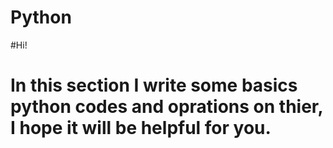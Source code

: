 # Python
#Hi!
# In this section I write some basics python codes and oprations on thier, I hope it will be helpful for you.
